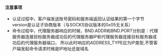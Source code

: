 #### 注意事项
- 认证过程中，客户端发送账号密码和服务端返回认证结果的第一个字节version是认证子协商版本（与SOCKS协议版本的0x05无关系）
- 命令过程中，代理服务器响应的时候，BND.ADDR和BND.PORT分别是：代理服务器连接目标服务器成功后的代理服务器IP和代理服务器连接目标服务器成功后的代理服务器端口，
  所以此时响应的ADDRESS_TYPE应为IP类型,不管客户端发起命令请求时候是IP地址还是域名